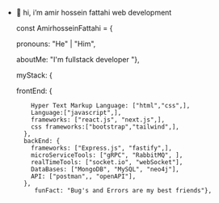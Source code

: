 - 👋 hi, i’m amir hossein fattahi web development
       
   
   const AmirhosseinFattahi = {   
   
   
   
   
    pronouns: "He" | "Him",    
    
    
    aboutMe: "I'm fullstack developer "}, 
    
    
    
    myStack: {
     
     
     
     
     
     
     
     
     
    
    frontEnd: { 
    
    
          Hyper Text Markup Language: ["html","css",],  
          Language:["javascript",],
          frameworks: ["react.js", "next.js",],
          css frameworks:["bootstrap","tailwind",],  
        },         
        backEnd: {             
          frameworks: ["Express.js", "fastify",],                   
          microServiceTools: ["gRPC", "RabbitMQ", ],
          realTimeTools: ["socket.io", "webSocket"],
          DataBases: ["MongoDB", "MySQL", "neo4j"],
          API: ["postman",, "openAPI"],
        }, 
           funFact: "Bug's and Errors are my best friends"},
